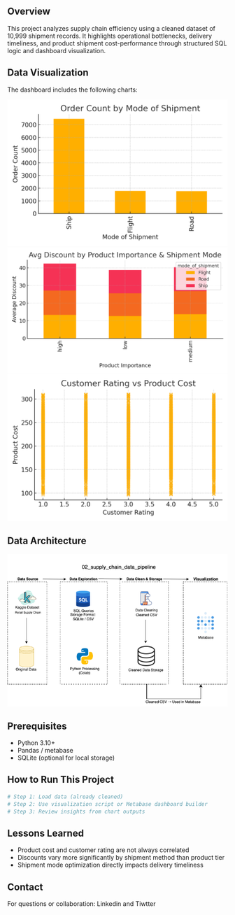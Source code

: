 ## Overview
This project analyzes supply chain efficiency using a cleaned dataset of 10,999 shipment records. It highlights operational bottlenecks, delivery timeliness, and product shipment cost-performance through structured SQL logic and dashboard visualization.

## Data Visualization
The dashboard includes the following charts:

![metabase dashboard image](chart1_mode_of_shipment.png)
![metabase dashboard image](chart2_discount_by_importance.png)
![metabase dashboard image](chart3_rating_vs_cost.png)

## Data Architecture

![Data Architecture](supply_chain_data_pipeline_architecture.png)

## Prerequisites
- Python 3.10+
- Pandas / metabase
- SQLite (optional for local storage)
  
## How to Run This Project
```bash
# Step 1: Load data (already cleaned)
# Step 2: Use visualization script or Metabase dashboard builder
# Step 3: Review insights from chart outputs
```
## Lessons Learned
- Product cost and customer rating are not always correlated
- Discounts vary more significantly by shipment method than product tier
- Shipment mode optimization directly impacts delivery timeliness

## Contact
For questions or collaboration: Linkedin and Tiwtter
